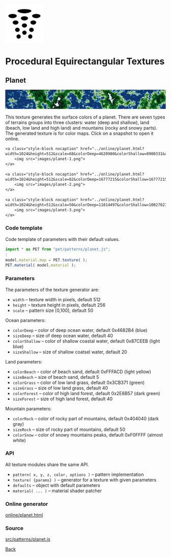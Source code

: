 <img class="logo" src="../assets/logo/logo.png">


# Procedural Equirectangular Textures


## Planet
<img src="images/planet.jpg">

This texture generates the surface colors of a planet. There
are seven types of terrains groups into three clusters: water
(deep and shallow), land (beach, low land and high land) and
mountains (rocky and snowy parts). The generated texture is
for color maps. Click on a snapshot to open it online.

<p class="gallery">

	<a class="style-block nocaption" href="../online/planet.html?width=1024&height=512&scale=68&colorDeep=4620980&colorShallow=8900331&colorBeach=16775885&colorGrass=3978097&colorForest=3050327&colorRock=4210752&colorSnow=15794175&sizeDeep=40&sizeShallow=20&sizeBeach=5&sizeGrass=40&sizeForest=40&sizeRock=50">
		<img src="images/planet-1.png">
	</a>

	<a class="style-block nocaption" href="../online/planet.html?width=1024&height=512&scale=82&colorDeep=16777215&colorShallow=16777215&colorBeach=14079702&colorGrass=15461355&colorForest=11579568&colorRock=14737632&colorSnow=15790320&sizeDeep=18&sizeShallow=20&sizeBeach=7&sizeGrass=2&sizeForest=9&sizeRock=20">
		<img src="images/planet-2.png">
	</a>

	<a class="style-block nocaption" href="../online/planet.html?width=1024&height=512&scale=50&colorDeep=11814497&colorShallow=10027023&colorBeach=16751892&colorGrass=16774912&colorForest=16759552&colorRock=16728064&colorSnow=7012352&sizeDeep=7&sizeShallow=0&sizeBeach=5&sizeGrass=40&sizeForest=45&sizeRock=28">
		<img src="images/planet-3.png">
	</a>

</p>


### Code template

Code template of parameters with their default values.

```js
import * as PET from "pet/patterns/planet.js";
:
model.material.map = PET.texture( );
PET.material( model.material );
```


### Parameters

The parameters of the texture generator are:

* `width` &ndash; texture width in pixels, default 512
* `height` &ndash; texture height in pixels, default 256
* `scale` &ndash; pattern size [0,100], default 50

Ocean parameters:

* `colorDeep` &ndash; color of deep ocean water, default 0x4682B4 (blue)
* `sizeDeep` &ndash; size of deep ocean water, default 40
* `colorShallow` &ndash; color of shallow coastal water, default 0x87CEEB (light blue)
* `sizeShallow` &ndash; size of shallow coatsel water, default 20

Land parameters:

* `colorBeach` &ndash; color of beach sand, default 0xFFFACD (light yellow)
* `sizeBeach` &ndash; size of beach sand, default 5
* `colorGrass` &ndash; color of low land grass, default 0x3CB371 (green)
* `sizeGrass` &ndash; size of low land grass, default 40
* `colorForest` &ndash; color of high land forest, default 0x2E8B57 (dark green)
* `sizeForest` &ndash; size of high land forest, default 40

Mountain parameters:

* `colorRock` &ndash; color of rocky part of mountains, default 0x404040 (dark gray)
* `sizeRock` &ndash; size of rocky part of mountains, default 50
* `colorSnow` &ndash; color of snowy mountains peaks, default 0xF0FFFF (almost white)


### API

All texture modules share the same API.

* `pattern( x, y, z, color, options )` &ndash; pattern implementation
* `texture( {params} )` &ndash; generator for a texture with given parameters
* `defaults` &ndash; object with default parameters
* `material( ... )` &ndash; material shader patcher


### Online generator

[online/planet.html](../online/planet.html)

### Source

[src/patterns/planet.js](https://github.com/boytchev/texture-generator/blob/main/src/patterns/planet.js)


		
<div class="footnote">
	<a href="#" onclick="window.history.back(); return false;">Back</a>
</div>